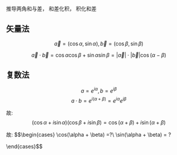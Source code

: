 推导两角和与差， 和差化积， 积化和差

## 矢量法
$$\vec{a} = (\cos\alpha,\sin\alpha),\vec{b} = (\cos\beta,\sin\beta)$$

$$ \vec{a} \cdot \vec{b} = \cos\alpha\cos\beta + \sin\alpha\sin\beta =|\vec{a}|\cdot|\vec{b}|\cos(\alpha - \beta)$$


## 复数法

$$a = e^{i\alpha},b = e^{i\beta}$$
$$a\cdot b = e^{i(\alpha + \beta)} = e^{i\alpha}e^{i\beta} $$

故:
$$(\cos\alpha + i\sin\alpha)(\cos\beta + i\sin\beta) = \cos(\alpha + \beta) + i\sin(\alpha + \beta)$$

故:
$$\begin{cases}
    \cos(\alpha + \beta) =?\\
    \sin(\alpha + \beta) = ?
    
\end{cases}$$